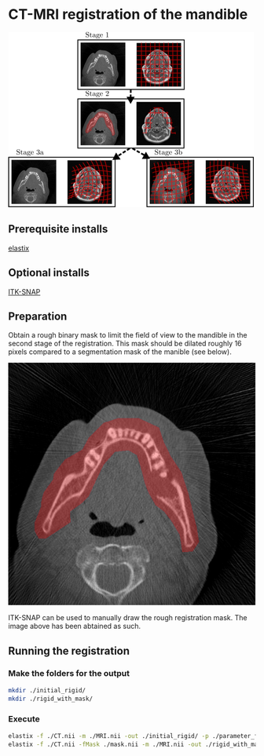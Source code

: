 # CT-MRI registration of the mandible

![Stages](/figures/fig_1.png)

## Prerequisite installs
[elastix](https://elastix.lumc.nl/)

## Optional installs
[ITK-SNAP](http://www.itksnap.org/pmwiki/pmwiki.php)

## Preparation

Obtain a rough binary mask to limit the field of view to the mandible in the second stage of the registration. This mask should be dilated roughly 16 pixels compared to a segmentation mask of the manible (see below).

![Stages](/figures/mask.png)

ITK-SNAP can be used to manually draw the rough registration mask. The image above has been abtained as such.

## Running the registration

### Make the folders for the output
``` bash
mkdir ./initial_rigid/
mkdir ./rigid_with_mask/
```

### Execute
``` bash
elastix -f ./CT.nii -m ./MRI.nii -out ./initial_rigid/ -p ./parameter_files/initial_trans.txt -p ./parameter_files/initial_euler.txt
elastix -f ./CT.nii -fMask ./mask.nii -m ./MRI.nii -out ./rigid_with_mask/ -p ./parameter_files/masked_euler.txt -t0 ./initial_rigid/TransformParameters.1.txt
```



